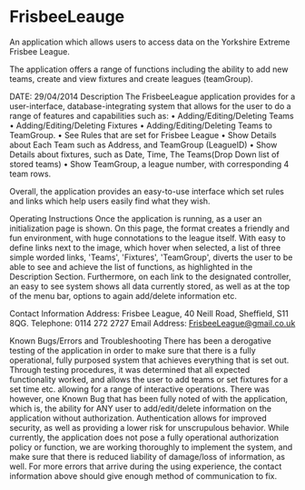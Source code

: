 FrisbeeLeauge
=============

An application which allows users to access data on the Yorkshire Extreme Frisbee League.

The application offers a range of functions including the ability to add new teams, create and view fixtures and create leagues (teamGroup).

DATE: 29/04/2014
Description
The FrisbeeLeague application provides for a user-interface, database-integrating system that allows for the user to do a range of features and capabilities such as: 
•	Adding/Editing/Deleting Teams
•	Adding/Editing/Deleting Fixtures
•	Adding/Editing/Deleting Teams to TeamGroup. 
•	See Rules that are set for Frisbee League
•	Show Details about Each Team such as Address, and TeamGroup (LeagueID)
•	Show Details about fixtures, such as Date, Time, The Teams(Drop Down list of stored teams)
•	Show TeamGroup, a league number, with corresponding 4 team rows. 

Overall, the application provides an easy-to-use interface which set rules and links which help users easily find what they wish. 

Operating Instructions
Once the application is running, as a user an initialization page is shown. On this page, the format creates a friendly and fun environment, with huge connotations to the league itself. With easy to define links next to the image, which hover when selected, a list of three simple worded links, 'Teams', 'Fixtures', 'TeamGroup', diverts the user to be able to see and achieve the list of functions, as highlighted in the Description Section. Furthermore, on each link to the designated controller, an easy to see system shows all data currently stored, as well as at the top of the menu bar, options to again add/delete information etc. 

Contact Information 
Address: Frisbee League, 40 Neill Road, Sheffield, S11 8QG.
Telephone: 0114 272 2727
Email Address: FrisbeeLeague@gmail.co.uk

Known Bugs/Errors and Troubleshooting
There has been a derogative testing of the application in order to make sure that there is a fully operational, fully purposed system that achieves everything that is set out. 
Through testing procedures, it was determined that all expected functionality worked, and allows the user to add teams or set fixtures for a set time etc. allowing for a range of interactive operations. 
There was however, one Known Bug that has been fully noted of with the application, which is, the ability for ANY user to add/edit/delete information on the application without authorization. Authentication allows for improved security, as well as providing a lower risk for unscrupulous behavior. 
While currently, the application does not pose a fully operational authorization policy or function, we are working thoroughly to implement the system, and make sure that there is reduced liability of damage/loss of information, as well. 
For more errors that arrive during the using experience, the contact information above should give enough method of communication to fix. 





